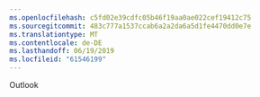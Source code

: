 ```yaml
---
ms.openlocfilehash: c5fd02e39cdfc05b46f19aa0ae022cef19412c75
ms.sourcegitcommit: 483c777a1537ccab6a2a2da6a5d1fe4470dd0e7e
ms.translationtype: MT
ms.contentlocale: de-DE
ms.lasthandoff: 06/19/2019
ms.locfileid: "61546199"
---
```

Outlook
